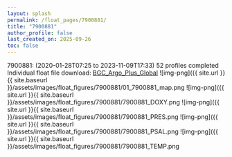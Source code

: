 ```yaml
---
layout: splash
permalink: /float_pages/7900881/
title: "7900881"
author_profile: false
last_created_on: 2025-09-26
toc: false
---
```

 
7900881:  (2020-01-28T07:25 to 2023-11-09T17:33)
52 profiles completed
Individual float file download: [BGC_Argo_Plus_Global](https://ftp.soest.hawaii.edu/bgc_argo_plus/Individual_Floats/outliers_removed/7900881_Sprof_processed.nc)
![img-png]({{ site.url }}{{ site.baseurl }}/assets/images/float_figures/7900881/01_7900881_map.png
![img-png]({{ site.url }}{{ site.baseurl }}/assets/images/float_figures/7900881/7900881_DOXY.png
![img-png]({{ site.url }}{{ site.baseurl }}/assets/images/float_figures/7900881/7900881_PRES.png
![img-png]({{ site.url }}{{ site.baseurl }}/assets/images/float_figures/7900881/7900881_PSAL.png
![img-png]({{ site.url }}{{ site.baseurl }}/assets/images/float_figures/7900881/7900881_TEMP.png
